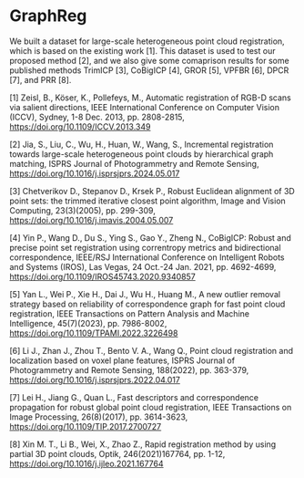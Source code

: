 # GraphReg

We built a dataset for large-scale heterogeneous point cloud registration, which is based on the existing work [1]. This dataset is used to test our proposed method [2], and we also give some comaprison results for some published methods TrimICP [3], CoBigICP [4], GROR [5], VPFBR [6], DPCR [7], and PRR [8].

[1] Zeisl, B., Köser, K., Pollefeys, M., Automatic registration of RGB-D scans via salient directions, IEEE International Conference on Computer Vision (ICCV), Sydney, 1-8 Dec. 2013, pp. 2808-2815, https://doi.org/10.1109/ICCV.2013.349

[2] Jia, S., Liu, C., Wu, H., Huan, W., Wang, S., Incremental registration towards large-scale heterogeneous point clouds by hierarchical graph matching, ISPRS Journal of Photogrammetry and Remote Sensing, https://doi.org/10.1016/j.isprsjprs.2024.05.017

[3] Chetverikov D., Stepanov D., Krsek P., Robust Euclidean alignment of 3D point sets: the trimmed iterative closest point algorithm, Image and Vision Computing, 23(3)(2005), pp. 299-309, https://doi.org/10.1016/j.imavis.2004.05.007

[4] Yin P., Wang D., Du S., Ying S., Gao Y., Zheng N., CoBigICP: Robust and precise point set registration using correntropy metrics and bidirectional correspondence, IEEE/RSJ International Conference on Intelligent Robots and Systems (IROS), Las Vegas, 24 Oct.-24 Jan. 2021, pp. 4692-4699, https://doi.org/10.1109/IROS45743.2020.9340857

[5] Yan L., Wei P., Xie H., Dai J., Wu H., Huang M., A new outlier removal strategy based on reliability of correspondence graph for fast point cloud registration, IEEE Transactions on Pattern Analysis and Machine Intelligence, 45(7)(2023), pp. 7986-8002, https://doi.org/10.1109/TPAMI.2022.3226498

[6] Li J., Zhan J., Zhou T., Bento V. A., Wang Q., Point cloud registration and localization based on voxel plane features, ISPRS Journal of Photogrammetry and Remote Sensing, 188(2022), pp. 363-379, https://doi.org/10.1016/j.isprsjprs.2022.04.017

[7] Lei H., Jiang G., Quan L., Fast descriptors and correspondence propagation for robust global point cloud registration, IEEE Transactions on Image Processing, 26(8)(2017), pp. 3614-3623, https://doi.org/10.1109/TIP.2017.2700727

[8] Xin M. T., Li B., Wei, X., Zhao Z., Rapid registration method by using partial 3D point clouds, Optik, 246(2021)167764, pp. 1-12, https://doi.org/10.1016/j.ijleo.2021.167764
